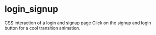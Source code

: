 # login_signup
CSS interaction of a login and signup page
Click on the signup and login button for a cool transition animation.
